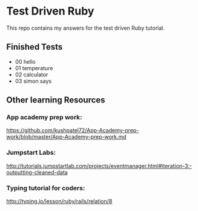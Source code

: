 # Test Driven Ruby
This repo contains my answers for the test driven Ruby tutorial. 

## Finished Tests
* 00 hello
* 01 temperature
* 02 calculator
* 03 simon says

## Other learning Resources


### App academy prep work:
https://github.com/kushpatel72/App-Academy-prep-work/blob/master/App-Academy-prep-work.md

### Jumpstart Labs:
http://tutorials.jumpstartlab.com/projects/eventmanager.html#iteration-3:-outputting-cleaned-data

### Typing tutorial for coders:
http://typing.io/lesson/ruby/rails/relation/8





  
    
  
